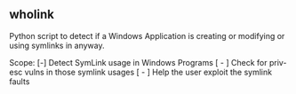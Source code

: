 ## wholink

Python script to detect if a Windows Application is creating or modifying or using symlinks in anyway.

Scope:
[-] Detect SymLink usage in Windows Programs
[ - ] Check for priv-esc vulns in those symlink usages
[ - ] Help the user exploit the symlink faults
